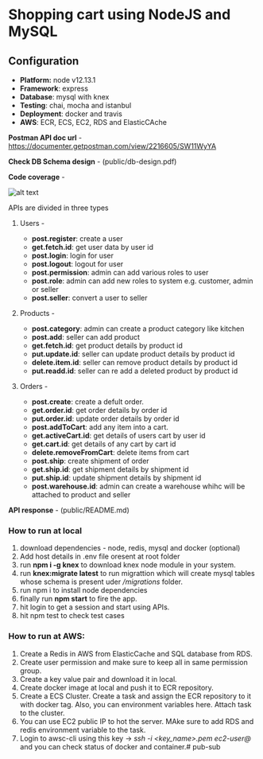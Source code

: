 # Shopping cart using NodeJS and MySQL

## Configuration

- **Platform:** node v12.13.1
- **Framework**: express
- **Database**: mysql with knex
- **Testing**: chai, mocha and istanbul
- **Deployment**: docker and travis
- **AWS**: ECR, ECS, EC2, RDS and ElasticCAche

**Postman API doc url** - <https://documenter.getpostman.com/view/2216605/SW11WyYA>

**Check DB Schema design** - (public/db-design.pdf)

**Code coverage** -

![alt text](/public/test-coverage.png)

APIs are divided in three types

1. Users -
    * **post.register**: create a user
    * **get.fetch.id**: get user data by user id
    * **post.login**: login for user
    * **post.logout**: logout for user
    * **post.permission**: admin can add various roles to user
    * **post.role**: admin can add new roles to system e.g. customer, admin or seller
    * **post.seller**: convert a user to seller

2. Products -
    * **post.category**: admin can create a product category like kitchen
    * **post.add**: seller can add product
    * **get.fetch.id**: get product details by product id
    * **put.update.id**: seller can update product details by product id
    * **delete.item.id**: seller can remove product details by product id
    * **put.readd.id**: seller can re add a deleted product by product id

3. Orders -
    * **post.create**: create a defult order.
    * **get.order.id**: get order details by order id
    * **put.order.id**: update order details by order id
    * **post.addToCart**: add any item into a cart.
    * **get.activeCart.id**: get details of users cart by user id
    * **get.cart.id**: get details of any cart by cart id
    * **delete.removeFromCart**: delete items from cart
    * **post.ship**: create shipment of order
    * **get.ship.id**: get shipment details by shipment id
    * **put.ship.id**: update shipment details by shipment id
    * **post.warehouse.id**: admin can create a warehouse whihc will be attached to product and seller

**API response** - (public/README.md)

### How to run at local

1. download dependencies - node, redis, mysql and docker (optional)
2. Add host details in .env file oresent at root folder
3. run **npm i -g knex** to download knex node module in your system.
4. run **knex:migrate latest** to run migrattion which will create mysql tables whose schema is present uder */migrations* folder.
5. run npm i to install node dependencies
6. finally run **npm start** to fire the app.
7. hit login to get a session and start using APIs.
8. hit npm test to check test cases

### How to run at AWS:
  
1. Create a Redis in AWS from ElasticCache and SQL database from RDS.
2. Create user permission and make sure to keep all in same permission group.
3. Create a key value pair and download it in local.
4. Create docker image at local and push it to ECR repository.
5. Create a ECS Cluster. Create a task and assign the ECR repository to it with docker tag. Also, you can environment variables here. Attach task to the cluster.
6. You can use EC2 public IP to hot the server. MAke sure to add RDS and redis environment variable to the task.
6. Login to awsc-cli using this key -> *ssh -i <key_name>.pem ec2-user@<public dns you can get from EC2 server>* and you can check status of docker and container.# pub-sub
